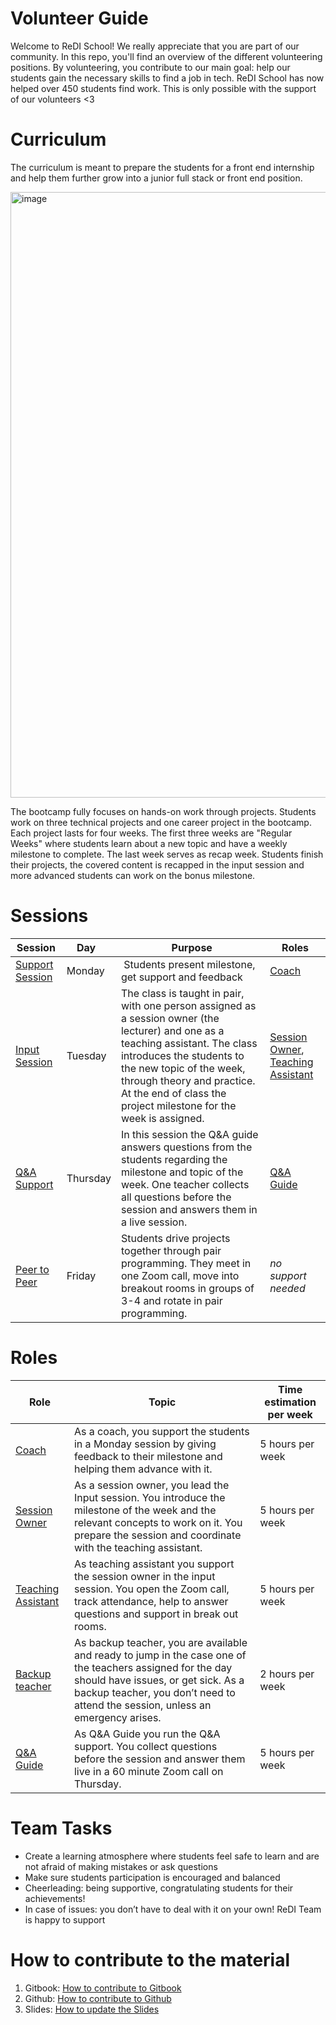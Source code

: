# Volunteer Guide
Welcome to ReDI School! We really appreciate that you are part of our community. In this repo, you'll find an overview of the different volunteering positions. By volunteering, you contribute to our main goal: help our students gain the necessary skills to find a job in tech. ReDI School has now helped over 450 students find work. This is only possible with the support of our volunteers <3

# Curriculum
The curriculum is meant to prepare the students for a front end internship and help them further grow into a junior full stack or front end position. 

<img width="969" alt="image" src="https://github.com/ReDI-School/fullstack_bootcamp/assets/51905839/21865da5-1bf0-4bfa-909d-99ae1672c00d">

The bootcamp fully focuses on hands-on work through projects. Students work on three technical projects and one career project in the bootcamp. Each project lasts for four weeks. The first three weeks are "Regular Weeks" where students learn about a new topic and have a weekly milestone to complete. The last week serves as recap week. Students finish their projects, the covered content is recapped in the input session and more advanced students can work on the bonus milestone.


# Sessions

| Session           | Day                                     | Purpose   | Roles          |
| ---------| --------------------------------------|-----------|---------------|
| [Support Session](https://github.com/ReDI-School/fullstack_bootcamp/blob/main/volunteers/coach.md)  | Monday |  Students present milestone, get support and feedback | [Coach](https://github.com/ReDI-School/fullstack_bootcamp/blob/main/volunteers/coach.md)|
| [Input Session](https://github.com/ReDI-School/fullstack_bootcamp/blob/main/volunteers/session_owner.md)  | Tuesday | The class is taught in pair, with one person assigned as a session owner (the lecturer) and one as a teaching assistant.  The class introduces the students to the new topic of the week, through theory and practice. At the end of class the project milestone for the week is assigned. | [Session Owner](https://github.com/ReDI-School/fullstack_bootcamp/blob/main/volunteers/session_owner.md), [Teaching Assistant](https://github.com/ReDI-School/fullstack_bootcamp/blob/main/volunteers/session_owner.md) |
| [Q&A Support](https://github.com/ReDI-School/fullstack_bootcamp/blob/main/volunteers/session_owner.md)  | Thursday |  In this session the Q&A guide answers questions from the students regarding the milestone and topic of the week. One teacher collects all questions before the session and answers them in a live session. | [Q&A Guide](https://github.com/ReDI-School/fullstack_bootcamp/blob/main/volunteers/qa_guide.md) |
| [Peer to Peer](https://github.com/ReDI-School/fullstack_bootcamp/blob/main/volunteers/session_owner.md)  | Friday |  Students drive projects together through pair programming. They meet in one Zoom call, move into breakout rooms in groups of 3-4 and rotate in pair programming. | _no support needed_ | 


# Roles
| Role                          | Topic                                 | Time estimation per week |
| ------------------------------| --------------------------------------| --------- |
| [Coach](https://github.com/ReDI-School/fullstack_bootcamp/blob/main/volunteers/coach.md)  | As a coach, you support the students in a Monday session by giving feedback to their milestone and helping them advance with it.| 5 hours per week |
| [Session Owner](https://github.com/ReDI-School/fullstack_bootcamp/blob/main/volunteers/session_owner.md)  | As a session owner, you lead the Input session. You introduce the milestone of the week and the relevant concepts to work on it. You prepare the session and coordinate with the teaching assistant.| 5 hours per week |
| [Teaching Assistant](https://github.com/ReDI-School/fullstack_bootcamp/blob/main/volunteers/teaching_assistant.md)  |  As teaching assistant you support the session owner in the input session. You open the Zoom call, track attendance, help to answer questions and support in break out rooms. | 5 hours per week |
| [Backup teacher](https://github.com/ReDI-School/fullstack_bootcamp/blob/main/volunteers/backup_teacher.md)  |  As backup teacher, you are available and ready to jump in the case one of the teachers assigned for the day should have issues, or get sick. As a backup teacher, you don’t need to attend the session, unless an emergency arises. | 2 hours per week |
| [Q&A Guide](https://github.com/ReDI-School/fullstack_bootcamp/blob/main/volunteers/qa_guide.md)  | As Q&A Guide you run the Q&A support. You collect questions before the session and answer them live in a 60 minute Zoom call on Thursday. | 5 hours per week |

# Team Tasks 
- Create a learning atmosphere where students feel safe to learn and are not afraid of making mistakes or ask questions
- Make sure students participation is encouraged and balanced
- Cheerleading: being supportive, congratulating students for their achievements!
- In case of issues: you don’t have to deal with it on your own! ReDI Team is happy to support


# How to contribute to the material
1. Gitbook: [How to contribute to Gitbook](https://github.com/ReDI-School/fullstack_bootcamp/blob/main/volunteers/contribute_to_gitbook.md)
2. Github: [How to contribute to Github](https://github.com/ReDI-School/fullstack_bootcamp/blob/main/volunteers/contribute_to_github.md)
3. Slides: [How to update the Slides](https://github.com/ReDI-School/fullstack_bootcamp/blob/main/volunteers/update_slides.md)
